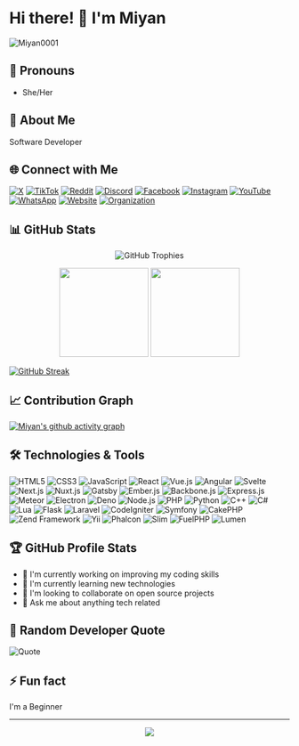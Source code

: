 # Hi there! 👋 I'm Miyan

<p align="left"> <img src="https://komarev.com/ghpvc/?username=Miyan0001&label=Profile%20views&color=0e75b6&style=flat" alt="Miyan0001" /> </p>

## 🌈 Pronouns
- She/Her

## 🌟 About Me
Software Developer

## 🌐 Connect with Me

[![X](https://img.shields.io/badge/X-%23000000.svg?style=for-the-badge&logo=X&logoColor=white)](https://x.com/miyan0001)
[![TikTok](https://img.shields.io/badge/TikTok-%23000000.svg?style=for-the-badge&logo=TikTok&logoColor=white)](https://tiktok.com/@Miyan0001)
[![Reddit](https://img.shields.io/badge/Reddit-%23FF4500.svg?style=for-the-badge&logo=Reddit&logoColor=white)](https://reddit.com/user/misonomiyan)
[![Discord](https://img.shields.io/badge/Discord-%237289DA.svg?style=for-the-badge&logo=discord&logoColor=white)](https://discord.com/users/miyan0001)
[![Facebook](https://img.shields.io/badge/Facebook-%231877F2.svg?style=for-the-badge&logo=Facebook&logoColor=white)](https://www.facebook.com/profile.php?id=100095432057687)
[![Instagram](https://img.shields.io/badge/Instagram-%23E4405F.svg?style=for-the-badge&logo=Instagram&logoColor=white)](https://instagram.com/miyanli0001)
[![YouTube](https://img.shields.io/badge/YouTube-%23FF0000.svg?style=for-the-badge&logo=YouTube&logoColor=white)](https://youtube.com/@Miyan0001)
[![WhatsApp](https://img.shields.io/badge/WhatsApp-25D366?style=for-the-badge&logo=whatsapp&logoColor=white)](https://wa.me/6283890667327)
[![Website](https://img.shields.io/badge/Website-4A154B?style=for-the-badge&logo=vercel&logoColor=white)](https://miyanapi.vercel.app)
[![Organization](https://img.shields.io/badge/Organization-000000?style=for-the-badge&logo=vercel&logoColor=white)](https://vercel.com/Miyan-org)

## 📊 GitHub Stats

<p align="center">
  <img src="https://github-profile-trophy.vercel.app/?username=Miyan0001&theme=radical&no-frame=false&no-bg=true&margin-w=4" alt="GitHub Trophies" />
</p>

<p align="center">
  <img height="160em" src="https://github-readme-stats.vercel.app/api?username=Miyan0001&show_icons=true&theme=radical&include_all_commits=true&count_private=true"/>
  <img height="160em" src="https://github-readme-stats.vercel.app/api/top-langs/?username=Miyan-hub&layout=compact&langs_count=7&theme=radical"/>
</p>

[![GitHub Streak](https://streak-stats.demolab.com?user=Miyan0001&theme=radical)](https://git.io/streak-stats)

## 📈 Contribution Graph
[![Miyan's github activity graph](https://github-readme-activity-graph.vercel.app/graph?username=Miyan0001&theme=tokyo-night)](https://github.com/ashutosh00710/github-readme-activity-graph)

## 🛠️ Technologies & Tools

![HTML5](https://img.shields.io/badge/-HTML5-black?style=flat-square&logo=html5)
![CSS3](https://img.shields.io/badge/-CSS3-black?style=flat-square&logo=css3)
![JavaScript](https://img.shields.io/badge/-JavaScript-black?style=flat-square&logo=javascript)
![React](https://img.shields.io/badge/-React-black?style=flat-square&logo=react)
![Vue.js](https://img.shields.io/badge/-Vue.js-black?style=flat-square&logo=vue.js)
![Angular](https://img.shields.io/badge/-Angular-black?style=flat-square&logo=angular)
![Svelte](https://img.shields.io/badge/-Svelte-black?style=flat-square&logo=svelte)
![Next.js](https://img.shields.io/badge/-Next.js-black?style=flat-square&logo=next.js)
![Nuxt.js](https://img.shields.io/badge/-Nuxt.js-black?style=flat-square&logo=nuxt.js)
![Gatsby](https://img.shields.io/badge/-Gatsby-black?style=flat-square&logo=gatsby)
![Ember.js](https://img.shields.io/badge/-Ember.js-black?style=flat-square&logo=ember.js)
![Backbone.js](https://img.shields.io/badge/-Backbone.js-black?style=flat-square&logo=backbone.js)
![Express.js](https://img.shields.io/badge/-Express.js-black?style=flat-square&logo=express)
![Meteor](https://img.shields.io/badge/-Meteor-black?style=flat-square&logo=meteor)
![Electron](https://img.shields.io/badge/-Electron-black?style=flat-square&logo=electron)
![Deno](https://img.shields.io/badge/-Deno-black?style=flat-square&logo=deno)
![Node.js](https://img.shields.io/badge/-Node.js-black?style=flat-square&logo=Node.js)
![PHP](https://img.shields.io/badge/-PHP-black?style=flat-square&logo=php)
![Python](https://img.shields.io/badge/-Python-black?style=flat-square&logo=Python)
![C++](https://img.shields.io/badge/-C++-black?style=flat-square&logo=cplusplus)
![C#](https://img.shields.io/badge/-C%23-black?style=flat-square&logo=csharp)
![Lua](https://img.shields.io/badge/-Lua-black?style=flat-square&logo=Lua)
![Flask](https://img.shields.io/badge/-Flask-black?style=flat-square&logo=flask)
![Laravel](https://img.shields.io/badge/-Laravel-black?style=flat-square&logo=laravel)
![CodeIgniter](https://img.shields.io/badge/-CodeIgniter-black?style=flat-square&logo=codeigniter)
![Symfony](https://img.shields.io/badge/-Symfony-black?style=flat-square&logo=symfony)
![CakePHP](https://img.shields.io/badge/-CakePHP-black?style=flat-square&logo=cakephp)
![Zend Framework](https://img.shields.io/badge/-Zend-black?style=flat-square&logo=zend)
![Yii](https://img.shields.io/badge/-Yii-black?style=flat-square&logo=yii)
![Phalcon](https://img.shields.io/badge/-Phalcon-black?style=flat-square&logo=phalcon)
![Slim](https://img.shields.io/badge/-Slim-black?style=flat-square&logo=slim)
![FuelPHP](https://img.shields.io/badge/-FuelPHP-black?style=flat-square&logo=fuelphp)
![Lumen](https://img.shields.io/badge/-Lumen-black?style=flat-square&logo=lumen)

## 🏆 GitHub Profile Stats
- 🔭 I'm currently working on improving my coding skills
- 🌱 I'm currently learning new technologies
- 👯 I'm looking to collaborate on open source projects
- 💬 Ask me about anything tech related

## 💬 Random Developer Quote
![Quote](https://github-readme-quotes-bay.vercel.app/quote)

## ⚡ Fun fact
I'm a Beginner

---
<p align="center">
  <img src="https://capsule-render.vercel.app/api?type=waving&color=gradient&height=60&section=footer"/>
</p>